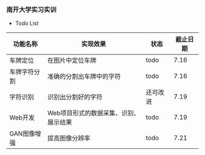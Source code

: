 
### 南开大学实习实训
- Todo List

| **功能名称** | **实现效果**                          | 状态     | 截止日期 |
| ------------ | ------------------------------------- | -------- | -------- |
| 车牌定位     | 在图片中定位车牌                      | todo     | 7.16     |
| 车牌字符分割 | 准确的分割出车牌中的字符              | todo     | 7.16     |
| 字符识别     | 识别出分割好的字符                    | 还可改进 | 7.19     |
| Web开发      | Web项目形式的数据采集、识别、展示结果 | todo     | 7.19     |
| GAN图像增强  | 提高图像分辨率                        | todo     | 7.21     |


